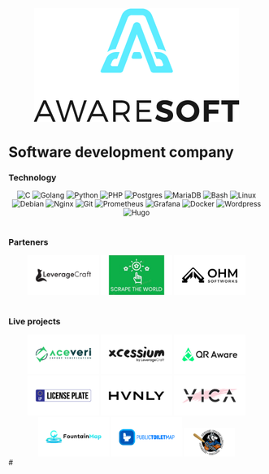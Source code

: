 <div align="center"><a href="https://github.com/AwareRO"><img src="logo-dark.png" alt="Aware Soft Logo"/></a></div>

# Software development company

### Technology
<div align="center">
<img alt="C" width="30px" src="https://cdn.jsdelivr.net/gh/devicons/devicon@latest/icons/c/c-original.svg" />
<img alt="Golang" width="30px" src="https://cdn.jsdelivr.net/gh/devicons/devicon@latest/icons/go/go-original.svg" />
<img alt="Python" width="30px" src="https://cdn.jsdelivr.net/gh/devicons/devicon@latest/icons/python/python-original.svg" />
<img alt="PHP" width="30px" src="https://cdn.jsdelivr.net/gh/devicons/devicon@latest/icons/php/php-original.svg" />
<img alt="Postgres" width="30px" src="https://cdn.jsdelivr.net/gh/devicons/devicon@latest/icons/postgresql/postgresql-original.svg" />
<img alt="MariaDB" width="30px" src="https://cdn.jsdelivr.net/gh/devicons/devicon@latest/icons/mariadb/mariadb-original.svg" />
<img alt="Bash" width="30px" src="https://cdn.jsdelivr.net/gh/devicons/devicon@latest/icons/bash/bash-original.svg" />
<img alt="Linux" width="30px" src="https://cdn.jsdelivr.net/gh/devicons/devicon@latest/icons/linux/linux-original.svg" />
<img alt="Debian" width="30px" src="https://cdn.jsdelivr.net/gh/devicons/devicon@latest/icons/debian/debian-original.svg" />
<img alt="Nginx" width="30px" src="https://cdn.jsdelivr.net/gh/devicons/devicon@latest/icons/nginx/nginx-original.svg" />
<img alt="Git" width="30px" src="https://cdn.jsdelivr.net/gh/devicons/devicon@latest/icons/git/git-original.svg" />
<img alt="Prometheus" width="30px" src="https://cdn.jsdelivr.net/gh/devicons/devicon@latest/icons/prometheus/prometheus-original.svg" />
<img alt="Grafana" width="30px" src="https://cdn.jsdelivr.net/gh/devicons/devicon@latest/icons/grafana/grafana-original.svg" />
<img alt="Docker" width="30px" src="https://cdn.jsdelivr.net/gh/devicons/devicon@latest/icons/docker/docker-original.svg" />
<img alt="Wordpress" width="30px" src="https://cdn.jsdelivr.net/gh/devicons/devicon@latest/icons/wordpress/wordpress-original.svg" />
<img alt="Hugo" width="30px" src="https://cdn.jsdelivr.net/gh/devicons/devicon@latest/icons/hugo/hugo-original.svg" />
</div>

#

### Parteners
<div align="center">
<a href="https://leveragecraft.com"><img src="leverage.png" alt="Leverage Craft Logo" width="140"/></a>
<a href="https://www.linkedin.com/company/scrape-the-world"><img src="scrape-the-world.png" alt="Scrape the world" width="140"/></a>
<a href="https://leveragecraft.com"><img src="ohm-logo.png" alt="OHM SoftWorks Logo" width="140"/></a>
</div>

#

### Live projects
<div align="center">
<a href="https://aceveri.ro"><img src="aceveri.png" alt="Aceveri Logo" width="140"/></a>
<a href="https://xcessium.com"><img src="xcessium.png" alt="Xcessium Logo" width="140"/></a>
<a href="https://qr.aware.ro"><img src="qr-aware.png" alt="QR Aware Logo" width="140"/></a>
</div>
<div align="center">
<a href="https://lp.aware.ro"><img src="license-plate.png" alt="LP Aware Logo" width="140"/></a>
<a href="https://hvnly.ro"><img src="hvnly.png" alt="Hvnly Logo" width="140"/></a>
<a href="https://vicabeauty.ro"><img src="vica.png" alt="Vicabeauty Logo" width="140"/></a>
</div>
<div align="center">
<a href="https://fountainmap.com"><img src="fountainmap.png" alt="Fountain Map Logo" width="140"/></a>
<a href="https://publictoiletmap.com"><img src="publictoilet.png" alt="Public Toilet Map Logo" width="140"/></a>
<a href="https://twolves.aware.ro"><img src="wolves.png" alt="Thunder Wolves Logo" width="100"/></a>
</div>
#
